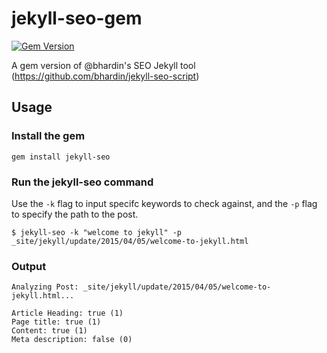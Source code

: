 # jekyll-seo-gem

[![Gem Version](https://badge.fury.io/rb/jekyll-seo.svg)](https://badge.fury.io/rb/jekyll-seo)

A gem version of @bhardin's SEO Jekyll tool (https://github.com/bhardin/jekyll-seo-script)

## Usage
### Install the gem
`gem install jekyll-seo`

### Run the jekyll-seo command

Use the `-k` flag to input specifc keywords to check against, and the `-p` flag to specify the path to the post.

```
$ jekyll-seo -k "welcome to jekyll" -p _site/jekyll/update/2015/04/05/welcome-to-jekyll.html
```

### Output
```
Analyzing Post: _site/jekyll/update/2015/04/05/welcome-to-jekyll.html...

Article Heading: true (1)
Page title: true (1)
Content: true (1)
Meta description: false (0)
```

